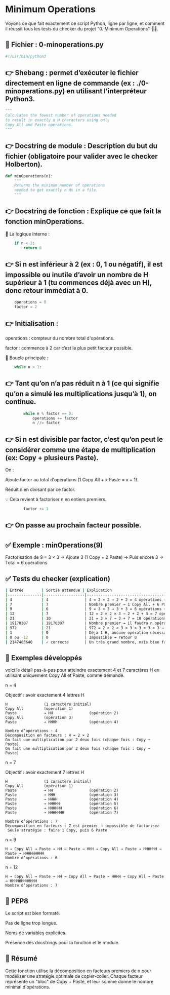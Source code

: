 # Minimum Operations

Voyons ce que fait exactement ce script Python, ligne par ligne, et comment il réussit tous les tests du checker du projet "0. Minimum Operations" 👨‍💻.

## 🧩 Fichier : 0-minoperations.py
```python
#!/usr/bin/python3
```
## 👉 Shebang : permet d’exécuter le fichier directement en ligne de commande (ex : ./0-minoperations.py) en utilisant l’interpréteur Python3.



```python
"""
Calculates the fewest number of operations needed
to result in exactly n H characters using only
Copy All and Paste operations.
"""
```

## 👉 Docstring de module : Description du but du fichier (obligatoire pour valider avec le checker Holberton).



```python
def minOperations(n):
    """
    Returns the minimum number of operations
    needed to get exactly n Hs in a file.
    """
```

## 👉 Docstring de fonction : Explique ce que fait la fonction minOperations.



📐 La logique interne :
```python
    if n < 2:
        return 0
```

## 👉 Si n est inférieur à 2 (ex : 0, 1 ou négatif), il est impossible ou inutile d’avoir un nombre de H supérieur à 1 (tu commences déjà avec un H), donc retour immédiat à 0.

```python
    operations = 0
    factor = 2
```

## 👉 Initialisation :



operations : compteur du nombre total d'opérations.

factor : commence à 2 car c’est le plus petit facteur possible.

🔁 Boucle principale :
```python
    while n > 1:
```

## 👉 Tant qu’on n’a pas réduit n à 1 (ce qui signifie qu’on a simulé les multiplications jusqu’à 1), on continue.



```python
        while n % factor == 0:
            operations += factor
            n //= factor
```

## 👉 Si n est divisible par factor, c’est qu’on peut le considérer comme une étape de multiplication (ex: Copy + plusieurs Paste).

On :

Ajoute factor au total d'opérations (1 Copy All + x Paste = x + 1).

Réduit n en divisant par ce factor.

💡 Cela revient à factoriser n en entiers premiers.



```python
        factor += 1
```
## 👉 On passe au prochain facteur possible.



## ✅ Exemple : minOperations(9)
Factorisation de 9 = 3 × 3
→ Ajoute 3 (1 Copy + 2 Paste)
→ Puis encore 3
→ Total = 6 opérations


## ✅ Tests du checker (explication)
```bash
| Entrée        | Sortie attendue | Explication                                                                                     |
|---------------|------------------|--------------------------------------------------------------------------------------------------|
| 4             | 4                | 4 = 2 × 2 → 2 + 2 = 4 opérations (Copy All + Paste → 2, Copy All + Paste → 4)                   |
| 7             | 7                | Nombre premier → 1 Copy All + 6 Paste = 7 opérations                                            |
| 9             | 6                | 9 = 3 × 3 → 3 + 3 = 6 opérations <br>Ex : H → Copy + Paste + Paste = 3 → Copy + Paste + Paste = 9 |
| 12            | 7                | 12 = 2 × 2 × 3 → 2 + 2 + 3 = 7 opérations <br>Ex : 1 → 2 → 4 → 12 avec 3 Copy All et 4 Paste     |
| 21            | 10               | 21 = 3 × 7 → 3 + 7 = 10 opérations                                                               |
| 19170307      | 19170307         | Nombre premier → il faudra n opérations (1 Copy + n-1 Paste)                                    |
| 972           | 21               | 972 = 2 × 2 × 3 × 3 × 3 × 3 × 3 → 2+2+3+3+3+3+3 = 21                                             |
| 1             | 0                | Déjà 1 H, aucune opération nécessaire                                                           |
| 0 ou -12      | 0                | Impossible → retour 0                                                                           |
| 2147483640    | ✓ correcte       | Un très grand nombre, mais bien factorisé → toujours fonctionnel                                |


```
## 🧪 Exemples développés

voici le détail pas-à-pas pour atteindre exactement 4 et 7 caractères H en utilisant uniquement Copy All et Paste, comme demandé.

n = 4

Objectif : avoir exactement 4 lettres H
```text
H                (1 caractère initial)
Copy All         (opération 1)
Paste            → HH                (opération 2)
Copy All         (opération 3)
Paste            → HHHH              (opération 4)

Nombre d’opérations : 4
Décomposition en facteurs : 4 = 2 × 2
On fait une multiplication par 2 deux fois (chaque fois : Copy + Paste)
On fait une multiplication par 2 deux fois (chaque fois : Copy + Paste)
```

n = 7

Objectif : avoir exactement 7 lettres H
```text
H                (1 caractère initial)
Copy All         (opération 1)
Paste            → HH                (opération 2)
Paste            → HHH               (opération 3)
Paste            → HHHH              (opération 4)
Paste            → HHHHH             (opération 5)
Paste            → HHHHHH            (opération 6)
Paste            → HHHHHHH           (opération 7)

Nombre d’opérations : 7
Décomposition en facteurs : 7 est premier → impossible de factoriser
 Seule stratégie : faire 1 Copy, puis 6 Paste
```

n = 9
```text
H → Copy All → Paste → HH → Paste → HHH → Copy All → Paste → HHHHHH → Paste → HHHHHHHHH
Nombre d’opérations : 6
```
n = 12
```text
H → Copy All → Paste → HH → Copy All → Paste → HHHH → Copy All → Paste → HHHHHHHHHHHH
Nombre d’opérations : 7
```

## 🧼 PEP8
Le script est bien formaté.

Pas de ligne trop longue.

Noms de variables explicites.

Présence des docstrings pour la fonction et le module.

## 🚀 Résumé
Cette fonction utilise la décomposition en facteurs premiers de n pour modéliser une stratégie optimale de copier-coller. Chaque facteur représente un "bloc" de Copy + Paste, et leur somme donne le nombre minimal d'opérations.
